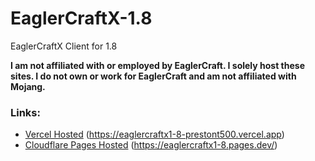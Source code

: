 # EaglerCraftX-1.8
EaglerCraftX Client for 1.8
  
**I am not affiliated with or employed by EaglerCraft. I solely host these sites. I do not own or work for EaglerCraft and am not affiliated with Mojang.**  
  
### Links:
- [Vercel Hosted](https://eaglercraftx1-8-prestont500.vercel.app) (https://eaglercraftx1-8-prestont500.vercel.app)
- [Cloudflare Pages Hosted](https://eaglercraftx1-8.pages.dev/) (https://eaglercraftx1-8.pages.dev/)
